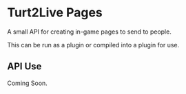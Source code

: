 Turt2Live Pages
===============

A small API for creating in-game pages to send to people.

This can be run as a plugin or compiled into a plugin for use.

API Use
-------

Coming Soon.